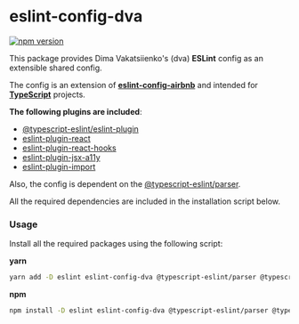 # eslint-config-dva

[![npm version](https://badge.fury.io/js/eslint-config-dva.svg)](https://badge.fury.io/js/eslint-config-dva)

This package provides Dima Vakatsiienko's (dva) **ESLint** config as an extensible shared config.

The config is an extension of **[eslint-config-airbnb](https://github.com/airbnb/javascript/tree/master/packages/eslint-config-airbnb)** and intended for **[TypeScript](https://www.typescriptlang.org/)** projects.

**The following plugins are included**:

-   [@typescript-eslint/eslint-plugin](https://github.com/typescript-eslint/typescript-eslint/tree/master/packages/eslint-plugin)
-   [eslint-plugin-react](https://github.com/yannickcr/eslint-plugin-react/tree/master/docs/rules)
-   [eslint-plugin-react-hooks](https://github.com/facebook/react/tree/master/packages/eslint-plugin-react-hooks)
-   [eslint-plugin-jsx-a11y](https://github.com/jsx-eslint/eslint-plugin-jsx-a11y)
-   [eslint-plugin-import](https://github.com/benmosher/eslint-plugin-import)

Also, the config is dependent on the [@typescript-eslint/parser](https://github.com/typescript-eslint/typescript-eslint/tree/master/packages/parser).

All the required dependencies are included in the installation script below.

### Usage

Install all the required packages using the following script:

**yarn**

```sh
yarn add -D eslint eslint-config-dva @typescript-eslint/parser @typescript-eslint/eslint-plugin eslint-config-airbnb eslint-plugin-react eslint-plugin-react-hooks eslint-plugin-jsx-a11y eslint-plugin-import
```

**npm**

```sh
npm install -D eslint eslint-config-dva @typescript-eslint/parser @typescript-eslint/eslint-plugin eslint-config-airbnb eslint-plugin-react eslint-plugin-react-hooks eslint-plugin-jsx-a11y eslint-plugin-import
```
